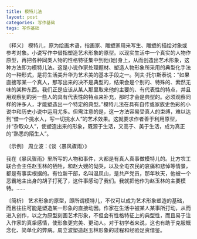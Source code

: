 ```yaml
---
title: 模特儿法
layout: post
categories: 写作基础
tags: 写作基础
---
```


〔释义〕 模特儿，原为绘画术语，指画家、雕塑家用来写生、雕塑的描绘对象或参考对象。小说写作中借指塑造艺术形象的原型。以现实生活中一个真实的人物作原型，再把各种同类人物的性格特征集中到他(她)身上，从而创造出艺术形象，这种方法即为模特儿法。这是小说作家处理题材、塑造人物形象所采用的典型化手法的一种形式，是将生活美升华为艺术美的基本手段之一。列夫·托尔斯泰说：“如果直接写某一个真人，那写出来的决不是典型的，结果会是个别的、特殊的、索然无味的某种东西。我们正是应该从某人那里取来他的主要的、有代表性的特点，并且用观察到的另一些人的具有代表性的特点来补充，那时才会是典型的。必须观察同样的许多人，才能塑造出一个特定的典型。”模特儿法在具有自传或家族史色彩的小说中和历史小说中运用尤多。但需注意的是，这一方法容易受真人的束缚，难以达到“借一个挑水人，写一切挑水人”的艺术效果。这就要求作者善于利用原型，并“杂取众人”，使塑造出来的形象，既源于生活，又高于、美于生活，成为真正的“熟悉的陌生人”。

〔示例〕 周立波：《谈〈暴风骤雨〉》

我在《暴风骤雨》里所写的人物和事件，大都是有真人真事做模特儿的。比方农工联合会主任赵玉林的牺牲，和赵大嫂的恸哭，以及全屯农民的哀痛和悲悼等情景，都是有事实根据的。有位新干部，名叫温凤山，是共产党员，那年秋天，他被一个恶霸地主出身的胡子打死了，这件事感动了我们。我就把他作为赵玉林的主要模特。……

〔简析〕 艺术形象的原型，即所谓模特儿，不仅可以成为艺术形象塑造的基础，而且往往可能是塑造某一形象的直接动因。作家在生活中被某人某事所打动，从而进入创作，以之为原型刻画艺术形象，不但会有性格特征上的典型性，而且易于注入作家的真挚感情，使形象更完美、更动人。对于初学者来说，这也有助于克服概念化、简单化的弊病。周立波塑造赵玉林形象的过程和经验足资借鉴。 